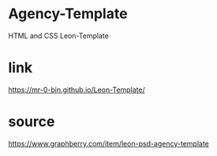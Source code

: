 # Agency-Template
HTML and CSS Leon-Template
# link
https://mr-0-bin.github.io/Leon-Template/
# source
https://www.graphberry.com/item/leon-psd-agency-template
